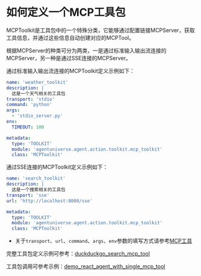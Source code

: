 # 如何定义一个MCP工具包

MCPToolkit是工具包中的一个特殊分类，它能够通过配置链接MCPServer，获取工具信息，并通过这些信息自动创建对应的MCPTool。

根据MCPServer的种类可分为两类，一是通过标准输入输出流连接的MCPServer，另一种是通过SSE连接的MCPServer。

通过标准输入输出流连接的MCPToolkit定义示例如下：
```yaml
name: 'weather_toolkit'
description: |
  这是一个天气相关的工具包
transport: 'stdio'
command: 'python'
args:
  - 'stdio_server.py'
env:
  TIMEOUT: 100

metadata:
  type: 'TOOLKIT'
  module: 'agentuniverse.agent.action.toolkit.mcp_toolkit'
  class: 'MCPToolkit'
```

通过SSE连接的MCPToolkit定义示例如下：
```yaml
name: 'search_toolkit'
description: |
  这是一个搜索相关的工具包
transport: 'sse'
url: 'http://localhost:8000/sse'

metadata:
  type: 'TOOLKIT'
  module: 'agentuniverse.agent.action.toolkit.mcp_toolkit'
  class: 'MCPToolkit'
```
- 关于`transport`、`url`、`command`、`args`、`env`参数的填写方式请参考[MCP工具](../工具/MCP工具.md)

完整工具包定义示例可参考：[duckduckgo_search_mcp_tool](../../../../../../examples/sample_apps/toolkit_demo_app/intelligence/agentic/toolkit/docx_toolkit.yaml)

工具包调用可参考示例：[demo_react_agent_with_single_mcp_tool](../../../../../../examples/sample_apps/toolkit_demo_app/intelligence/agentic/agent/agent_instance/demo_react_agent_with_mcp_toolkit.yaml)